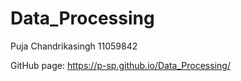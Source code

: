 # Data_Processing
Puja Chandrikasingh
11059842

GitHub page: https://p-sp.github.io/Data_Processing/
